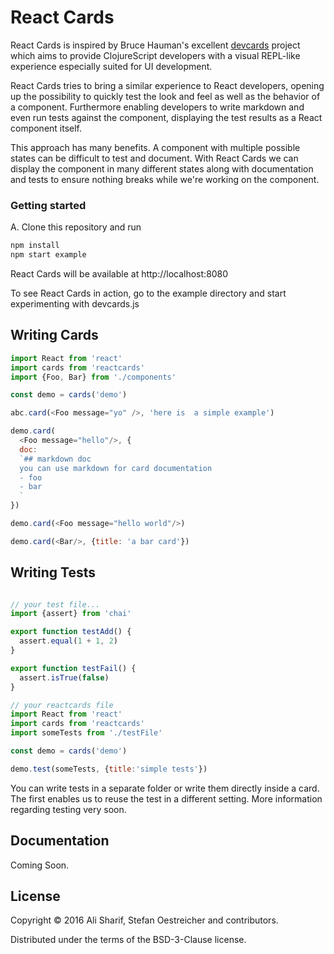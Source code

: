 # React Cards

React Cards is inspired by Bruce Hauman's excellent [devcards](https://github.com/bhauman/devcards) project which aims to provide ClojureScript developers with a visual REPL-like experience especially suited for UI development.

React Cards tries to bring a similar experience to React developers,
opening up the possibility to quickly test
the look and feel as well as the behavior of a component.
Furthermore enabling developers to write markdown and
even run tests against the component, displaying the test results as a React component itself.

This approach has many benefits.
A component with multiple possible states can be difficult to test and document.
With React Cards we can display the component in many different states along with documentation and tests to ensure nothing breaks while we're working on the component.

### Getting started

A. Clone this repository and run

```javascript 
npm install
npm start example 
```

React Cards will be available at http://localhost:8080

To see React Cards in action, go to the example directory and start experimenting with devcards.js

## Writing Cards

```javascript 
import React from 'react'
import cards from 'reactcards'
import {Foo, Bar} from './components'

const demo = cards('demo')

abc.card(<Foo message="yo" />, 'here is  a simple example')

demo.card(
  <Foo message="hello"/>, {
  doc:
  `## markdown doc
  you can use markdown for card documentation
  - foo
  - bar
  `
})

demo.card(<Foo message="hello world"/>)

demo.card(<Bar/>, {title: 'a bar card'})
```


## Writing Tests

```javascript 

// your test file... 
import {assert} from 'chai'

export function testAdd() {
  assert.equal(1 + 1, 2)
}

export function testFail() {
  assert.isTrue(false)
}

// your reactcards file
import React from 'react'
import cards from 'reactcards'
import someTests from './testFile'

const demo = cards('demo')

demo.test(someTests, {title:'simple tests'})
```

You can write tests in a separate folder or write them directly inside a card. The first enables us to reuse the test
in a different setting. More information regarding testing very soon.

## Documentation

Coming Soon.


## License

Copyright © 2016 Ali Sharif, Stefan Oestreicher and contributors.

Distributed under the terms of the BSD-3-Clause license.
